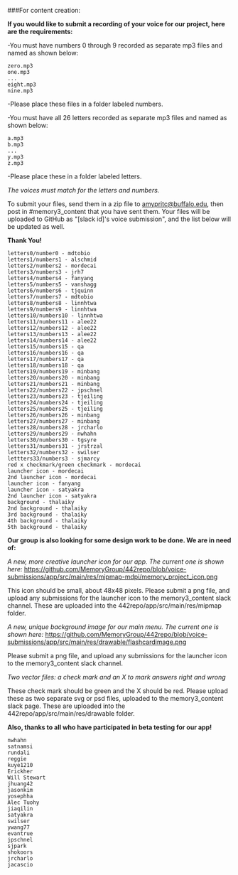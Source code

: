###For content creation:

**If you would like to submit a recording of your voice for our project, here are the requirements:**

-You must have numbers 0 through 9 recorded as separate mp3 files and named as shown below:
  ```
  zero.mp3
  one.mp3
  ...
  eight.mp3
  nine.mp3  
  ```
-Please place these files in a folder labeled numbers.
  
-You must have all 26 letters recorded as separate mp3 files and named as shown below:
  ```
  a.mp3
  b.mp3
  ...
  y.mp3
  z.mp3
  ```
-Please place these in a folder labeled letters.

*The voices must match for the letters and numbers.* 

To submit your files, send them in a zip file to amypritc@buffalo.edu, then post in #memory3_content that you have sent them.
Your files will be uploaded to GitHub as "[slack id]'s voice submission", and the list below will be updated as well.

**Thank You!**

```
letters0/number0 - mdtobio
letters1/numbers1 - alschmid
letters2/numbers2 - mordecai
letters3/numbers3 - jrh7
letters4/numbers4 - fanyang
letters5/numbers5 - vanshagg
letters6/numbers6 - tjquinn
letters7/numbers7 - mdtobio
letters8/numbers8 - linnhtwa
letters9/numbers9 - linnhtwa
letters10/numbers10 - linnhtwa
letters11/numbers11 - alee22
letters12/numbers12 - alee22
letters13/numbers13 - alee22
letters14/numbers14 - alee22
letters15/numbers15 - qa
letters16/numbers16 - qa
letters17/numbers17 - qa
letters18/numbers18 - qa
letters19/numbers19 - minbang
letters20/numbers20 - minbang
letters21/numbers21 - minbang
letters22/numbers22 - jpschnel
letters23/numbers23 - tjeiling
letters24/numbers24 - tjeiling
letters25/numbers25 - tjeiling
letters26/numbers26 - minbang
letters27/numbers27 - minbang
letters28/numbers28 - jrcharlo
letters29/numbers29 - nwhahn
letters30/numbers30 - tgsyre
letters31/numbers31 - jrstrzal
letters32/numbers32 - swilser
lettters33/numbers3 - sjmarcy
red x checkmark/green checkmark - mordecai 
launcher icon - mordecai
2nd launcher icon - mordecai
launcher icon - fanyang
launcher icon - satyakra
2nd launcher icon - satyakra
background - thalaiky
2nd background - thalaiky
3rd background - thalaiky
4th background - thalaiky
5th background - thalaiky
```
**Our group is also looking for some design work to be done. We are in need of:**

*A new, more creative launcher icon for our app. The current one is shown here:*
https://github.com/MemoryGroup/442repo/blob/voice-submissions/app/src/main/res/mipmap-mdpi/memory_project_icon.png

This icon should be small, about 48x48 pixels.
Please submit a png file, and upload any submissions for the launcher icon to the memory3_content slack channel.
These are uploaded into the 442repo/app/src/main/res/mipmap folder.

*A new, unique background image for our main menu. The current one is shown here:*
https://github.com/MemoryGroup/442repo/blob/voice-submissions/app/src/main/res/drawable/flashcardimage.png

Please submit a png file, and upload any submissions for the launcher icon to the memory3_content slack channel.

*Two vector files: a check mark and an X to mark answers right and wrong*

These check mark should be green and the X should be red.
Please upload these as two separate svg or psd files, uploaded to the memory3_content slack page.
These are uploaded into the 442repo/app/src/main/res/drawable folder.

**Also, thanks to all who have participated in beta testing for our app!**
```
nwhahn
satnamsi
rundali
reggie
kuye1210
Erickher
Will Stewart
jhuang42
jasonkim
yosephha
Alec Tuohy
jiaqilin
satyakra
swilser
ywang77
evantrue
jpschnel
sjpark
shokoors
jrcharlo
jacascio
```
